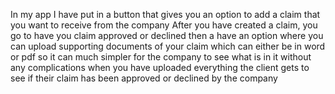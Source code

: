 In my app I have put in a button that gives you an option to add a claim that you want to receive from the company After you have created a claim, you go to have you claim approved or declined then a have an option where you can upload supporting documents of your claim which can either be in word or pdf so it can much simpler for the company to see what is in it without any complications when you have uploaded everything the client gets to see if their claim has been approved or declined by the company
